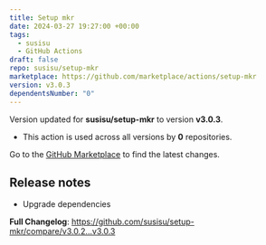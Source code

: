 ```yaml
---
title: Setup mkr
date: 2024-03-27 19:27:00 +00:00
tags:
  - susisu
  - GitHub Actions
draft: false
repo: susisu/setup-mkr
marketplace: https://github.com/marketplace/actions/setup-mkr
version: v3.0.3
dependentsNumber: "0"
---
```



Version updated for **susisu/setup-mkr** to version **v3.0.3**.
- This action is used across all versions by **0** repositories.

Go to the [GitHub Marketplace](https://github.com/marketplace/actions/setup-mkr) to find the latest changes.

## Release notes

- Upgrade dependencies

**Full Changelog**: https://github.com/susisu/setup-mkr/compare/v3.0.2...v3.0.3
